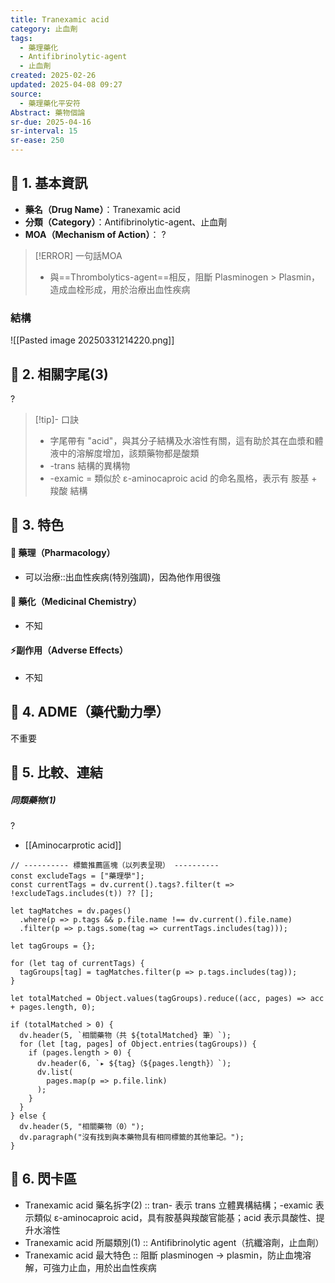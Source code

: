 ```yaml
---
title: Tranexamic acid
category: 止血劑
tags:
  - 藥理藥化
  - Antifibrinolytic-agent
  - 止血劑
created: 2025-02-26
updated: 2025-04-08 09:27
source:
  - 藥理藥化平安符
Abstract: 藥物個論
sr-due: 2025-04-16
sr-interval: 15
sr-ease: 250
---
```

## 🔹 1. 基本資訊
- **藥名（Drug Name）**：Tranexamic acid
- **分類（Category）**：Antifibrinolytic-agent、止血劑
- **MOA（Mechanism of Action）**：
?
> [!ERROR] 一句話MOA
> - 與==Thrombolytics-agent==相反，阻斷 Plasminogen > Plasmin，造成血栓形成，用於治療出血性疾病 

### 結構
![[Pasted image 20250331214220.png]]


## 🔹 2. 相關字尾(3)
?
> [!tip]- 口訣
> - 字尾帶有 "acid"，與其分子結構及水溶性有關，這有助於其在血漿和體液中的溶解度增加，該類藥物都是酸類
> -  -trans 結構的異構物
> - -examic = 類似於 ε-aminocaproic acid 的命名風格，表示有 胺基 + 羧酸 結構 

## 🔹 3. 特色
#### 🧪 藥理（Pharmacology）

- 可以治療::出血性疾病(特別強調)，因為他作用很強 

#### 🧬 藥化（Medicinal Chemistry）

- 不知

#### ⚡副作用（Adverse Effects）
- 不知


## 🔹 4. ADME（藥代動力學）
 不重要
## 🔹 5. 比較、連結



##### 同類藥物(1)
?
- [[Aminocarprotic acid]] 



```dataviewjs
// ---------- 標籤推薦區塊（以列表呈現） ----------
const excludeTags = ["藥理學"];
const currentTags = dv.current().tags?.filter(t => !excludeTags.includes(t)) ?? [];

let tagMatches = dv.pages()
  .where(p => p.tags && p.file.name !== dv.current().file.name)
  .filter(p => p.tags.some(tag => currentTags.includes(tag)));

let tagGroups = {};

for (let tag of currentTags) {
  tagGroups[tag] = tagMatches.filter(p => p.tags.includes(tag));
}

let totalMatched = Object.values(tagGroups).reduce((acc, pages) => acc + pages.length, 0);

if (totalMatched > 0) {
  dv.header(5, `相關藥物（共 ${totalMatched} 筆）`);
  for (let [tag, pages] of Object.entries(tagGroups)) {
    if (pages.length > 0) {
      dv.header(6, `▸ ${tag}（${pages.length}）`);
      dv.list(
        pages.map(p => p.file.link)
      );
    }
  }
} else {
  dv.header(5, "相關藥物（0）");
  dv.paragraph("沒有找到與本藥物具有相同標籤的其他筆記。");
}
````

## 🔹 6. 閃卡區
- Tranexamic acid 藥名拆字(2) :: tran- 表示 trans 立體異構結構；-examic 表示類似 ε-aminocaproic acid，具有胺基與羧酸官能基；acid 表示具酸性、提升水溶性 
- Tranexamic acid 所屬類別(1) :: Antifibrinolytic agent（抗纖溶劑，止血劑） 
- Tranexamic acid 最大特色 :: 阻斷 plasminogen → plasmin，防止血塊溶解，可強力止血，用於出血性疾病 <!--SR:!2025-04-04,3,250-->
